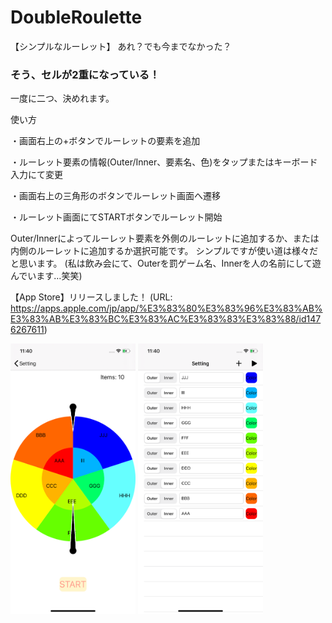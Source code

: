 # DoubleRoulette
【シンプルなルーレット】
あれ？でも今までなかった？

### そう、セルが2重になっている！

一度に二つ、決めれます。

使い方

・画面右上の+ボタンでルーレットの要素を追加

・ルーレット要素の情報(Outer/Inner、要素名、色)をタップまたはキーボード入力にて変更

・画面右上の三角形のボタンでルーレット画面へ遷移

・ルーレット画面にてSTARTボタンでルーレット開始


Outer/Innerによってルーレット要素を外側のルーレットに追加するか、または内側のルーレットに追加するか選択可能です。
シンプルですが使い道は様々だと思います。
(私は飲み会にて、Outerを罰ゲーム名、Innerを人の名前にして遊んでいます…笑笑)

【App Store】リリースしました！
(URL: https://apps.apple.com/jp/app/%E3%83%80%E3%83%96%E3%83%AB%E3%83%AB%E3%83%BC%E3%83%AC%E3%83%83%E3%83%88/id1476267611)

<img src="Pictures/iPhone11-1.png" width="200px" /> <img src="Pictures/iPhone11-2.png" width="200px" />
